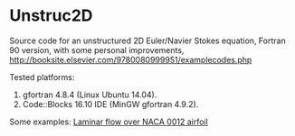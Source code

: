 # Unstruc2D
Source code for an unstructured 2D Euler/Navier Stokes equation, Fortran 90 version, with some personal improvements, http://booksite.elsevier.com/9780080999951/examplecodes.php

Tested platforms:
1. gfortran 4.8.4 (Linux Ubuntu 14.04).
2. Code::Blocks 16.10 IDE (MinGW gfortran 4.9.2). 

Some examples:
[Laminar flow over NACA 0012 airfoil](https://www.youtube.com/watch?v=NVTPF5-1LKs)
